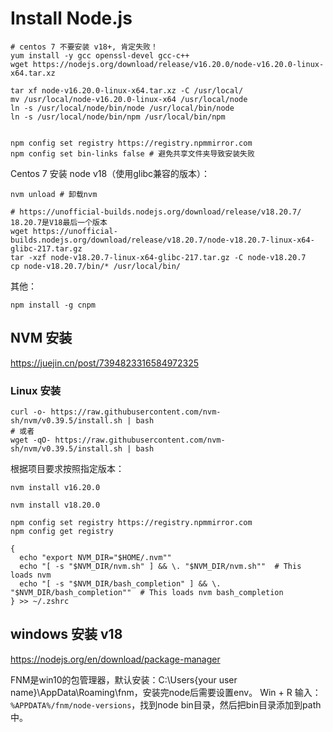 # Install Node.js

```shell
# centos 7 不要安装 v18+, 肯定失败！
yum install -y gcc openssl-devel gcc-c++
wget https://nodejs.org/download/release/v16.20.0/node-v16.20.0-linux-x64.tar.xz

tar xf node-v16.20.0-linux-x64.tar.xz -C /usr/local/
mv /usr/local/node-v16.20.0-linux-x64 /usr/local/node
ln -s /usr/local/node/bin/node /usr/local/bin/node
ln -s /usr/local/node/bin/npm /usr/local/bin/npm


npm config set registry https://registry.npmmirror.com
npm config set bin-links false # 避免共享文件夹导致安装失败
```

Centos 7 安装 node v18（使用glibc兼容的版本）：

```shell
nvm unload # 卸载nvm

# https://unofficial-builds.nodejs.org/download/release/v18.20.7/    18.20.7是V18最后一个版本
wget https://unofficial-builds.nodejs.org/download/release/v18.20.7/node-v18.20.7-linux-x64-glibc-217.tar.gz
tar -xzf node-v18.20.7-linux-x64-glibc-217.tar.gz -C node-v18.20.7
cp node-v18.20.7/bin/* /usr/local/bin/
```

其他：

```shell
npm install -g cnpm
```

## NVM 安装

https://juejin.cn/post/7394823316584972325

### Linux 安装

```shell
curl -o- https://raw.githubusercontent.com/nvm-sh/nvm/v0.39.5/install.sh | bash
# 或者
wget -qO- https://raw.githubusercontent.com/nvm-sh/nvm/v0.39.5/install.sh | bash
```

根据项目要求按照指定版本：

```shell
nvm install v16.20.0

nvm install v18.20.0

npm config set registry https://registry.npmmirror.com
npm config get registry

{
  echo "export NVM_DIR="$HOME/.nvm""
  echo "[ -s "$NVM_DIR/nvm.sh" ] && \. "$NVM_DIR/nvm.sh""  # This loads nvm
  echo "[ -s "$NVM_DIR/bash_completion" ] && \. "$NVM_DIR/bash_completion""  # This loads nvm bash_completion
} >> ~/.zshrc
```

## windows 安装 v18

https://nodejs.org/en/download/package-manager

FNM是win10的包管理器，默认安装：C:\Users{your user name}\AppData\Roaming\fnm，安装完node后需要设置env。
Win + R 输入：`%APPDATA%/fnm/node-versions`，找到node bin目录，然后把bin目录添加到path中。